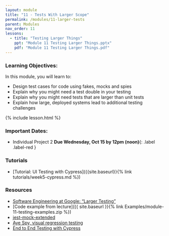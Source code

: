 ```yaml
---
layout: module
title: "11 - Tests With Larger Scope"
permalink: /modules/11-larger-tests
parent: Modules
nav_order: 11
lessons: 
  - title: "Testing Larger Things"
    ppt: "Module 11 Testing Larger Things.pptx"
    pdf: "Module 11 Testing Larger Things.pdf"
---
```

### Learning Objectives:
In this module, you will learn to:
* Design test cases for code using fakes, mocks and spies
* Explain why you might need a test double in your testing
* Explain why you might need tests that are larger than unit tests
* Explain how large, deployed systems lead to additional testing challenges

{% include lesson.html %}

### Important Dates:
* Individual Project 2 **Due Wednesday, Oct 15 by 12pm (noon)**{: .label .label-red }


### Tutorials
* [Tutorial: UI Testing with Cypress]({{site.baseurl}}{% link tutorials/week5-cypress.md %})


### Resources
* [Software Engineering at Google: “Larger Testing”](https://learning.oreilly.com/library/view/software-engineering-at/9781492082781/ch14.html)
* [Code example from lecture]({{ site.baseurl }}{% link Examples/module-11-testing-examples.zip %})
* [jest-mock-extended](https://www.npmjs.com/package/jest-mock-extended)
* [Aye Spy, visual regression testing](https://github.com/newsuk/AyeSpy?tab=readme-ov-file)
* [End to End Testing with Cypress](https://docs.cypress.io/guides/end-to-end-testing/writing-your-first-end-to-end-test)